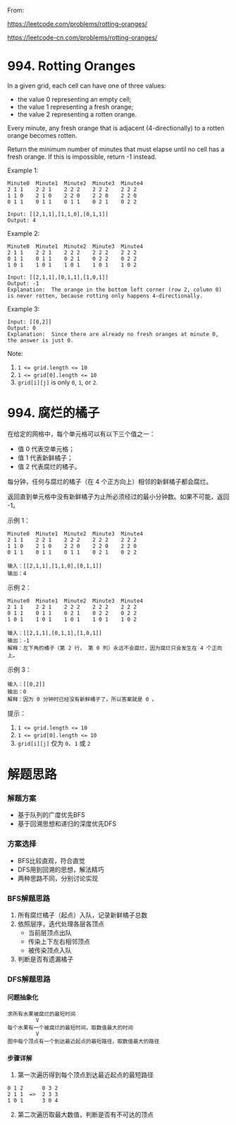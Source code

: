 From:

https://leetcode.com/problems/rotting-oranges/

https://leetcode-cn.com/problems/rotting-oranges/

# 994. Rotting Oranges
In a given grid, each cell can have one of three values:

- the value 0 representing an empty cell;
- the value 1 representing a fresh orange;
- the value 2 representing a rotten orange.

Every minute, any fresh orange that is adjacent (4-directionally) to a rotten orange becomes rotten.

Return the minimum number of minutes that must elapse until no cell has a fresh orange.  If this is impossible, return -1 instead.

 

Example 1:
```
Minute0  Minute1  Minute2  Minute3  Minute4
2 1 1    2 2 1    2 2 2    2 2 2    2 2 2               
1 1 0    2 1 0    2 2 0    2 2 0    2 2 0             
0 1 1    0 1 1    0 1 1    0 2 1    0 2 2               

Input: [[2,1,1],[1,1,0],[0,1,1]]
Output: 4
```



Example 2:
```
Minute0  Minute1  Minute2  Minute3  Minute4
2 1 1    2 2 1    2 2 2    2 2 2    2 2 2   
0 1 1    0 1 1    0 2 1    0 2 2    0 2 2   
1 0 1    1 0 1    1 0 1    1 0 1    1 0 2   

Input: [[2,1,1],[0,1,1],[1,0,1]]
Output: -1
Explanation:  The orange in the bottom left corner (row 2, column 0) is never rotten, because rotting only happens 4-directionally.
```

Example 3:
```
Input: [[0,2]]
Output: 0
Explanation:  Since there are already no fresh oranges at minute 0, the answer is just 0.
```

Note:

1. `1 <= grid.length <= 10`
2. `1 <= grid[0].length <= 10`
3. `grid[i][j]` is only `0`, `1`, or `2`.

# 994. 腐烂的橘子
在给定的网格中，每个单元格可以有以下三个值之一：

- 值 0 代表空单元格；
- 值 1 代表新鲜橘子；
- 值 2 代表腐烂的橘子。

每分钟，任何与腐烂的橘子（在 4 个正方向上）相邻的新鲜橘子都会腐烂。

返回直到单元格中没有新鲜橘子为止所必须经过的最小分钟数。如果不可能，返回 -1。

 

示例 1：
```
Minute0  Minute1  Minute2  Minute3  Minute4
2 1 1    2 2 1    2 2 2    2 2 2    2 2 2               
1 1 0    2 1 0    2 2 0    2 2 0    2 2 0             
0 1 1    0 1 1    0 1 1    0 2 1    0 2 2               

输入：[[2,1,1],[1,1,0],[0,1,1]]
输出：4
```
示例 2：

```
Minute0  Minute1  Minute2  Minute3  Minute4
2 1 1    2 2 1    2 2 2    2 2 2    2 2 2   
0 1 1    0 1 1    0 2 1    0 2 2    0 2 2   
1 0 1    1 0 1    1 0 1    1 0 1    1 0 2   

输入：[[2,1,1],[0,1,1],[1,0,1]]
输出：-1
解释：左下角的橘子（第 2 行， 第 0 列）永远不会腐烂，因为腐烂只会发生在 4 个正向上。
```
示例 3：

```
输入：[[0,2]]
输出：0
解释：因为 0 分钟时已经没有新鲜橘子了，所以答案就是 0 。
```
 

提示：

1. `1 <= grid.length <= 10`
2. `1 <= grid[0].length <= 10`
3. `grid[i][j]` 仅为 `0`、`1` 或 `2`

# 解题思路
### 解题方案
- 基于队列的广度优先BFS
- 基于回溯思想和递归的深度优先DFS

### 方案选择
- BFS比较直观，符合直觉
- DFS用到回溯的思想，解法精巧
- 两种思路不同，分别讨论实现

### BFS解题思路
1. 所有腐烂橘子（起点）入队，记录新鲜橘子总数
2. 依照层序，迭代处理各层各顶点
    - 当前层顶点出队
    - 传染上下左右相邻顶点
    - 被传染顶点入队 
3. 判断是否有遗漏橘子
### DFS解题思路

#### 问题抽象化
```
求所有水果被腐烂的最短时间
         V
每个水果有一个被腐烂的最短时间，取数值最大的时间
         V
图中每个顶点有一个到达最近起点的最短路径，取数值最大的路径
```

#### 步骤详解
1. 第一次遍历得到每个顶点到达最近起点的最短路径
```text
0 1 2      0 3 2
2 1 1  =>  2 3 3 
1 0 1      3 0 4
```
2. 第二次遍历取最大数值，判断是否有不可达的顶点

